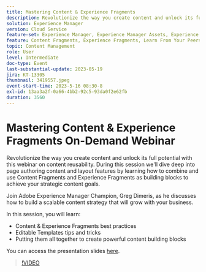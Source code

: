 ```yaml
---
title: Mastering Content & Experience Fragments
description: Revolutionize the way you create content and unlock its full potential with this webinar on content reusability.
solution: Experience Manager
version: Cloud Service
feature-set: Experience Manager, Experience Manager Assets, Experience Manager Sites
feature: Content Fragments, Experience Fragments, Learn From Your Peers
topic: Content Management
role: User
level: Intermediate
doc-type: Event
last-substantial-update: 2023-05-19
jira: KT-13305
thumbnail: 3419557.jpeg
event-start-time: 2023-5-16 08:30-8
exl-id: 13aa3a2f-0a66-4bb2-92c5-93da0f2e62fb
duration: 3560
---
```

# Mastering Content & Experience Fragments On-Demand Webinar

Revolutionize the way you create content and unlock its full potential with this webinar on content reusability. During this session we'll dive deep into page authoring content and layout features by learning how to combine and use Content Fragments and Experience Fragments as building blocks to achieve your strategic content goals.
 
Join Adobe Experience Manager Champion, Greg Dimeris, as he discusses how to build a scalable content strategy that will grow with your business.
 
In this session, you will learn:

* Content & Experience Fragments best practices
* Editable Templates tips and tricks
* Putting them all together to create powerful content building blocks

You can access the presentation slides [here](../../assets/experience-manager/may2023/mastering-content-and-experience-fragments/AEM_Content_fragments_and_Experience_Fragments_Webinar_Session_Final.pdf).

>[!VIDEO](https://video.tv.adobe.com/v/3419557/?learn=on)
